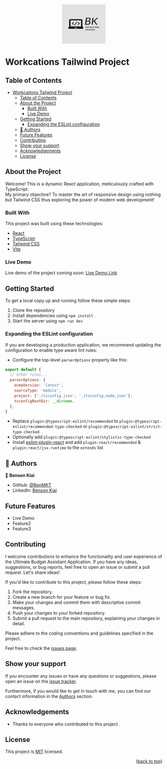 <a name="readme-top"></a>

<div align="center">
  <!-- You are encouraged to replace this logo with your own! Otherwise you can also remove it. -->
  <img src="src/assets/Mylogo1.png" alt="logo" width="140"  height="auto" />
  <br/>

  <!-- <h3><b> README Template</b></h3> -->

</div>

<!-- TABLE OF CONTENTS -->

# Workcations Tailwind Project

## Table of Contents
- [Workcations Tailwind Project](#workcations-tailwind-project)
  - [Table of Contents](#table-of-contents)
  - [About the Project](#about-the-project)
    - [Built With](#built-with)
    - [Live Demo](#live-demo)
  - [Getting Started](#getting-started)
    - [Expanding the ESLint configuration](#expanding-the-eslint-configuration)
  - [👥 Authors ](#-authors-)
  - [Future Features](#future-features)
  - [Contributing](#contributing)
  - [Show your support](#show-your-support)
  - [Acknowledgements](#acknowledgements)
  - [License](#license)

## About the Project
Welcome! This is a dynamic React application, meticulously crafted with TypeScript.<br> My primary objective? To master the art of responsive design using nothing but Tailwind CSS thus exploring the power of modern web development!

### Built With
This project was built using these technologies:
- [React](https://reactjs.org/)
- [TypeScript](https://www.typescriptlang.org/)
- [Tailwind CSS](https://tailwindcss.com/)
- [Vite](https://vitejs.dev/)

### Live Demo
Live demo of the project coming soon: [Live Demo Link](http://www.example.com)

## Getting Started
To get a local copy up and running follow these simple steps:
1. Clone the repository
2. Install dependencies using `npm install`
3. Start the server using `npm run dev`

  ### Expanding the ESLint configuration

If you are developing a production application, we recommend updating the configuration to enable type aware lint rules:

- Configure the top-level `parserOptions` property like this:

```js
export default {
  // other rules...
  parserOptions: {
    ecmaVersion: 'latest',
    sourceType: 'module',
    project: ['./tsconfig.json', './tsconfig.node.json'],
    tsconfigRootDir: __dirname,
  },
}
```

- Replace `plugin:@typescript-eslint/recommended` to `plugin:@typescript-eslint/recommended-type-checked` or `plugin:@typescript-eslint/strict-type-checked`
- Optionally add `plugin:@typescript-eslint/stylistic-type-checked`
- Install [eslint-plugin-react](https://github.com/jsx-eslint/eslint-plugin-react) and add `plugin:react/recommended` & `plugin:react/jsx-runtime` to the `extends` list

## 👥 Authors <a name="authors"></a>

 👤 **Benson Kiai**
- GitHub: [@BenMKT](https://github.com/BenMKT)
- LinkedIn: [Benson Kiai](https://www.linkedin.com/in/bensonkiai)

## Future Features
- Live Demo
- Feature2
- Feature3

## Contributing
I welcome contributions to enhance the functionality and user experience of the Ultimate Budget Assistant Application. If you have any ideas, suggestions, or bug reports, feel free to open an issue or submit a pull request. Let's share ideas!

If you'd like to contribute to this project, please follow these steps:

1. Fork the repository.
2. Create a new branch for your feature or bug fix.
3. Make your changes and commit them with descriptive commit messages.
4. Push your changes to your forked repository.
5. Submit a pull request to the main repository, explaining your changes in detail.

Please adhere to the coding conventions and guidelines specified in the project.

Feel free to check the [issues page](https://github.com/BenMKT/tailwind-project/issues).

## Show your support
If you encounter any issues or have any questions or suggestions, please open an issue on the [issue tracker](https://github.com/BenMKT/tailwind-project/issues).

Furthermore, if you would like to get in touch with me, you can find our contact information in the <a href="#authors">Authors</a> section.

## Acknowledgements
- Thanks to everyone who contributed to this project .

## License
This project is [MIT](./LICENSE) licensed.

<!-- _NOTE: we recommend using the [MIT license](https://choosealicense.com/licenses/mit/) - you can set it up quickly by [using templates available on GitHub](https://docs.github.com/en/communities/setting-up-your-project-for-healthy-contributions/adding-a-license-to-a-repository). You can also use [any other license](https://choosealicense.com/licenses/) if you wish._ -->

<p align="right">(<a href="#readme-top">back to top</a>)</p>
